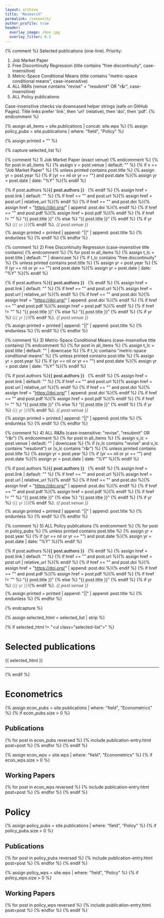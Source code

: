 ```yaml
---
layout: archive
title: "Research"
permalink: /research/
author_profile: true
header:
  overlay_image: /boe.jpg
  overlay_filter: 0.5
---
```


{% comment %}
Selected publications (one-line). Priority:
1) Job Market Paper
2) Free Discontinuity Regression (title contains "free discontinuity", case-insensitive)
3) Metric-Space Conditional Means (title contains "metric-space conditional means", case-insensitive)
4) ALL R&Rs (venue contains "revise" + "resubmit" OR "r&r", case-insensitive)
5) ALL Policy publications

Case-insensitive checks via downcased helper strings (safe on GitHub Pages).
Title links prefer 'link', then 'url' (relative), then 'doi', then 'pdf'.
{% endcomment %}

{% assign all_items = site.publications | concat: site.wps %}
{% assign policy_pubs = site.publications | where: "field", "Policy" %}

{% assign printed = "" %}

{% capture selected_list %}
<ul class="selected-list">

  {% comment %} 1) Job Market Paper (exact venue) {% endcomment %}
  {% for post in all_items %}
    {% assign v = post.venue | default: "" %}
    {% if v == "Job Market Paper" %}
      {% unless printed contains post.title %}
        {% assign yr = post.year %}
        {% if (yr == nil or yr == "") and post.date %}{% assign yr = post.date | date: "%Y" %}{% endif %}
        <li class="one-line-pub">
          {% if post.authors %}<span class="pub-authors">{{ post.authors }}</span><span class="sep"> · </span>{% endif %}
          {% assign href = post.link | default: "" %}
          {% if href == "" and post.url %}{% assign href = post.url | relative_url %}{% endif %}
          {% if href == "" and post.doi %}{% assign href = "https://doi.org/" | append: post.doi %}{% endif %}
          {% if href == "" and post.pdf %}{% assign href = post.pdf %}{% endif %}
          {% if href != "" %}
            <a href="{{ href }}" class="pub-title" target="_blank" rel="noopener">“{{ post.title }}”</a>
          {% else %}
            <span class="pub-title">“{{ post.title }}”</span>
          {% endif %}
          {% if yr %} <span class="pub-year">({{ yr }})</span>{% endif %}.
          <em class="pub-venue">{{ post.venue }}</em>
        </li>
        {% assign printed = printed | append: "||" | append: post.title %}
      {% endunless %}
    {% endif %}
  {% endfor %}

  {% comment %} 2) Free Discontinuity Regression (case-insensitive title contains) {% endcomment %}
  {% for post in all_items %}
    {% assign t_lc = post.title | default: "" | downcase %}
    {% if t_lc contains "free discontinuity" %}
      {% unless printed contains post.title %}
        {% assign yr = post.year %}
        {% if (yr == nil or yr == "") and post.date %}{% assign yr = post.date | date: "%Y" %}{% endif %}
        <li class="one-line-pub">
          {% if post.authors %}<span class="pub-authors">{{ post.authors }}</span><span class="sep"> · </span>{% endif %}
          {% assign href = post.link | default: "" %}
          {% if href == "" and post.url %}{% assign href = post.url | relative_url %}{% endif %}
          {% if href == "" and post.doi %}{% assign href = "https://doi.org/" | append: post.doi %}{% endif %}
          {% if href == "" and post.pdf %}{% assign href = post.pdf %}{% endif %}
          {% if href != "" %}
            <a href="{{ href }}" class="pub-title" target="_blank" rel="noopener">“{{ post.title }}”</a>
          {% else %}
            <span class="pub-title">“{{ post.title }}”</span>
          {% endif %}
          {% if yr %} <span class="pub-year">({{ yr }})</span>{% endif %}.
          <em class="pub-venue">{{ post.venue }}</em>
        </li>
        {% assign printed = printed | append: "||" | append: post.title %}
      {% endunless %}
    {% endif %}
  {% endfor %}

  {% comment %} 3) Metric-Space Conditional Means (case-insensitive title contains) {% endcomment %}
  {% for post in all_items %}
    {% assign t_lc = post.title | default: "" | downcase %}
    {% if t_lc contains "metric-space conditional means" %}
      {% unless printed contains post.title %}
        {% assign yr = post.year %}
        {% if (yr == nil or yr == "") and post.date %}{% assign yr = post.date | date: "%Y" %}{% endif %}
        <li class="one-line-pub">
          {% if post.authors %}<span class="pub-authors">{{ post.authors }}</span><span class="sep"> · </span>{% endif %}
          {% assign href = post.link | default: "" %}
          {% if href == "" and post.url %}{% assign href = post.url | relative_url %}{% endif %}
          {% if href == "" and post.doi %}{% assign href = "https://doi.org/" | append: post.doi %}{% endif %}
          {% if href == "" and post.pdf %}{% assign href = post.pdf %}{% endif %}
          {% if href != "" %}
            <a href="{{ href }}" class="pub-title" target="_blank" rel="noopener">“{{ post.title }}”</a>
          {% else %}
            <span class="pub-title">“{{ post.title }}”</span>
          {% endif %}
          {% if yr %} <span class="pub-year">({{ yr }})</span>{% endif %}.
          <em class="pub-venue">{{ post.venue }}</em>
        </li>
        {% assign printed = printed | append: "||" | append: post.title %}
      {% endunless %}
    {% endif %}
  {% endfor %}

  {% comment %} 4) ALL R&Rs (case-insensitive: "revise", "resubmit" OR "r&r") {% endcomment %}
  {% for post in all_items %}
    {% assign v_lc = post.venue | default: "" | downcase %}
    {% if (v_lc contains "revise" and v_lc contains "resubmit") or (v_lc contains "r&r") %}
      {% unless printed contains post.title %}
        {% assign yr = post.year %}
        {% if (yr == nil or yr == "") and post.date %}{% assign yr = post.date | date: "%Y" %}{% endif %}
        <li class="one-line-pub">
          {% if post.authors %}<span class="pub-authors">{{ post.authors }}</span><span class="sep"> · </span>{% endif %}
          {% assign href = post.link | default: "" %}
          {% if href == "" and post.url %}{% assign href = post.url | relative_url %}{% endif %}
          {% if href == "" and post.doi %}{% assign href = "https://doi.org/" | append: post.doi %}{% endif %}
          {% if href == "" and post.pdf %}{% assign href = post.pdf %}{% endif %}
          {% if href != "" %}
            <a href="{{ href }}" class="pub-title" target="_blank" rel="noopener">“{{ post.title }}”</a>
          {% else %}
            <span class="pub-title">“{{ post.title }}”</span>
          {% endif %}
          {% if yr %} <span class="pub-year">({{ yr }})</span>{% endif %}.
          <em class="pub-venue">{{ post.venue }}</em>
        </li>
        {% assign printed = printed | append: "||" | append: post.title %}
      {% endunless %}
    {% endif %}
  {% endfor %}

  {% comment %} 5) ALL Policy publications {% endcomment %}
  {% for post in policy_pubs %}
    {% unless printed contains post.title %}
      {% assign yr = post.year %}
      {% if (yr == nil or yr == "") and post.date %}{% assign yr = post.date | date: "%Y" %}{% endif %}
      <li class="one-line-pub">
        {% if post.authors %}<span class="pub-authors">{{ post.authors }}</span><span class="sep"> · </span>{% endif %}
        {% assign href = post.link | default: "" %}
        {% if href == "" and post.url %}{% assign href = post.url | relative_url %}{% endif %}
        {% if href == "" and post.doi %}{% assign href = "https://doi.org/" | append: post.doi %}{% endif %}
        {% if href == "" and post.pdf %}{% assign href = post.pdf %}{% endif %}
        {% if href != "" %}
          <a href="{{ href }}" class="pub-title" target="_blank" rel="noopener">“{{ post.title }}”</a>
        {% else %}
          <span class="pub-title">“{{ post.title }}”</span>
        {% endif %}
        {% if yr %} <span class="pub-year">({{ yr }})</span>{% endif %}.
        <em class="pub-venue">{{ post.venue }}</em>
      </li>
      {% assign printed = printed | append: "||" | append: post.title %}
    {% endunless %}
  {% endfor %}
</ul>
{% endcapture %}

{% assign selected_html = selected_list | strip %}

{% if selected_html != "<ul class=\"selected-list\"></ul>" %}
# Selected publications
{{ selected_html }}
<hr/>
{% endif %}

# Econometrics 

{% assign econ_pubs = site.publications | where: "field", "Econometrics" %}
{% if econ_pubs.size > 0 %}
## Publications
{% for post in econ_pubs reversed %}
  {% include publication-entry.html post=post %}
{% endfor %}
{% endif %}

{% assign econ_wps = site.wps | where: "field", "Econometrics" %}
{% if econ_wps.size > 0 %}
## Working Papers
{% for post in econ_wps reversed %}
  {% include publication-entry.html post=post %}
{% endfor %}
{% endif %}

# Policy

{% assign policy_pubs = site.publications | where: "field", "Policy" %}
{% if policy_pubs.size > 0 %}
## Publications
{% for post in policy_pubs reversed %}
  {% include publication-entry.html post=post %}
{% endfor %}
{% endif %}

{% assign policy_wps = site.wps | where: "field", "Policy" %}
{% if policy_wps.size > 0 %}
## Working Papers
{% for post in policy_wps reversed %}
  {% include publication-entry.html post=post %}
{% endfor %}
{% endif %}

<style>
.selected-list { list-style: none; padding-left: 0; margin-left: 0; }
.one-line-pub { margin: .4rem 0 .45rem 0; line-height: 1.35; }
.pub-authors { font-weight: 500; }
.pub-title { text-decoration: none; border-bottom: 1px solid rgba(0,0,0,.15); }
.pub-title:hover { border-bottom-color: rgba(0,0,0,.35); }
.pub-year { color: #666; }
.pub-venue { font-style: italic; color: #444; }
.sep { color: #aaa; }
</style>

